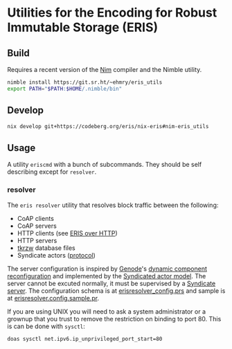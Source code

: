 # Utilities for the Encoding for Robust Immutable Storage (ERIS)

## Build

Requires a recent version of the [Nim](https://nim-lang.org/) compiler
and the Nimble utility.
```sh
nimble install https://git.sr.ht/~ehmry/eris_utils
export PATH="$PATH:$HOME/.nimble/bin"
```
## Develop

```sh
nix develop git+https://codeberg.org/eris/nix-eris#nim-eris_utils
```

## Usage

A utility `eriscmd` with a bunch of subcommands. They should be self describing except for `resolver`.

### resolver

The `eris resolver` utility that resolves block traffic between the following:
  - CoAP clients
  - CoAP servers
  - HTTP clients (see [ERIS over HTTP](https://eris.codeberg.page/eer/eer-001/))
  - HTTP servers
  - [tkrzw](https://dbmx.net/tkrzw/) database files
  - Syndicate actors ([protocol](https://codeberg.org/eris/nim-eris/src/branch/trunk/syndicate_protocol.prs))

The server configuration is inspired by [Genode](https://genode.org/)'s [dynamic component reconfiguration](https://genode.org/documentation/genode-foundations/21.05/components/Component_configuration.html) and implemented by the [Syndicated actor model](https://syndicate-lang.org). The server cannot be excuted normally, it must be supervised by a [Syndicate server](https://synit.org/book/operation/system-bus.html). The configuration schema is at [erisresolver_config.prs](./erisresolver_config.prs) and sample is at [erisresolver.config.sample.pr](./erisresolver.config.sample.pr).

If you are using UNIX you will need to ask a system administrator or a grownup that you trust to remove the restriction on binding to port 80. This is can be done with `sysctl`:
```sh
doas sysctl net.ipv6.ip_unprivileged_port_start=80
```
